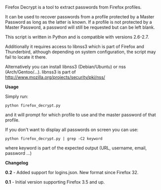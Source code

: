 Firefox Decrypt is a tool to extract passwords from Firefox profiles.

It can be used to recover passwords from a profile protected by a Master
Password as long as the latter is known.
If a profile is not protected by a Master Password, a password will still be
requested but can be left blank.

This script is written in Python and is compatible with versions 2.6-2.7.

Additionally it requires access to libnss3 which is part of Firefox and
Thunderbird, although depending on system configuration, the script may fail to
locate it there.

Alternatively you can install libnss3 (Debian/Ubuntu) or nss (Arch/Gentoo/...).
libnss3 is part of http://www.mozilla.org/projects/security/pki/nss/


**Usage**

Simply run:

```
python firefox_decrypt.py
```

and it will prompt for which profile to use and the master password of that
profile.

If you don't want to display all passwords on screen you can use:

```
python firefox_decrypt.py | grep -C2 keyword
```
where keyword is part of the expected output (URL, username, email, password ...)


**Changelog**

**0.2** - Added support for logins.json. New format since Firefox 32.

**0.1** - Initial version supporting Firefox 3.5 and up.
